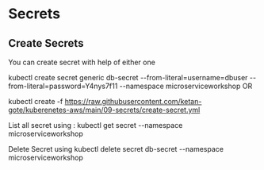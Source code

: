 # Secrets

## Create Secrets

You can create secret with help of either one

kubectl create secret generic db-secret --from-literal=username=dbuser --from-literal=password=Y4nys7f11 --namespace microserviceworkshop
OR

kubectl create -f https://raw.githubusercontent.com/ketan-gote/kuberenetes-aws/main/09-secrets/create-secret.yml

List all secret using : kubectl get secret --namespace microserviceworkshop

Delete Secret using kubectl delete secret db-secret --namespace microserviceworkshop